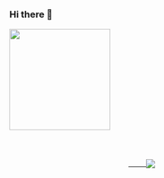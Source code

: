 ### Hi there 👋

<div>
  <img height="180cm" src="https://github-redme-stats.vercel.app/api/top-langs/?username=WagnerThomazini&layout=compact&langs_count=16&theme=dracula">
</div>

<div style="display: flex; justify-content: center; padding: 50px;"><br>
  <a href="https://github.com/anuraghazra/github-readme-stats" >&nbsp&nbsp&nbsp&nbsp&nbsp&nbsp&nbsp
    <img align="center" src="https://github-readme-stats.vercel.app/api?username=WagnerThomazini&show_icons=true&theme=transparent" />
  </a>&nbsp&nbsp&nbsp&nbsp&nbsp&nbsp&nbsp&nbsp
  <a href="https://github.com/anuraghazra/convoychat">
    <img align="center" src="https://github-readme-stats.vercel.app/api/top-langs/?username=WagnerThomazini
